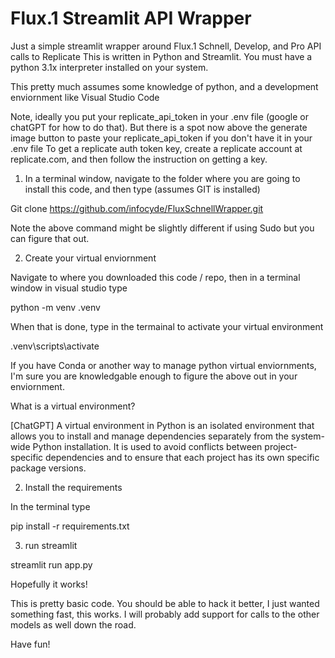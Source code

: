 # Flux.1 Streamlit  API Wrapper 
Just a simple streamlit wrapper around Flux.1 Schnell, Develop, and Pro API calls to Replicate
This is written in Python and Streamlit.  You must have a python 3.1x interpreter installed on your system.

This pretty much assumes some knowledge of python, and a development enviornment like Visual Studio Code

Note, ideally you put your replicate_api_token in your .env file (google or chatGPT for how to do that).  But there is a spot now above the generate image button to paste your replicate_api_token if you don't have it in your .env file
To get a replicate auth token key, create a replicate account at replicate.com, and then follow the instruction on getting a key.

1) In a terminal window, navigate to the folder where you are going to install this code, and then type (assumes GIT is installed)

Git clone https://github.com/infocyde/FluxSchnellWrapper.git

Note the above command might be slightly different if using Sudo but you can figure that out.


2) Create your virtual enviornment 

Navigate to where you downloaded this code / repo, then in a terminal window in visual studio type 

python -m venv .venv

When that is done, type in the termainal to activate your virtual environment

.venv\scripts\activate

If you have Conda or another way to manage python virtual enviornments, I'm sure you are knowledgable enough to figure the above out in your enviornment.

What is a virtual environment?

[ChatGPT] 
A virtual environment in Python is an isolated environment that allows you to install and manage dependencies separately from the system-wide Python installation. It is used to avoid conflicts between project-specific dependencies and to ensure that each project has its own specific package versions.

2) Install the requirements

In the terminal type

pip install -r requirements.txt  

3) run streamlit

streamlit run app.py    

Hopefully it works!

This is pretty basic code.  You should be able to hack it better, I just wanted something fast, this works.  I will probably add support for calls to the other models as well down the road.

Have fun!

